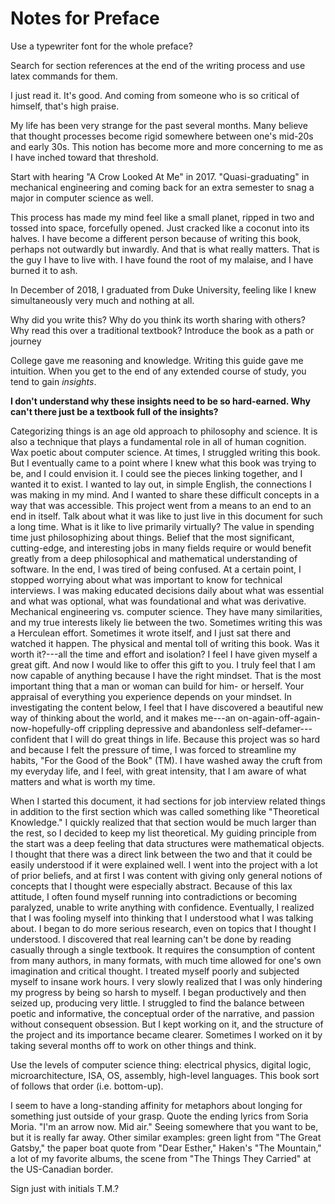 # Notes for Preface

Use a typewriter font for the whole preface?

Search for section references at the end of the writing process and use latex commands for them.

I just read it. It's good. And coming from someone who is so critical of himself, that's high praise.

My life has been very strange for the past several months.
Many believe that thought processes become rigid somewhere between one's mid-20s and early 30s. This notion has become more and more concerning to me as I have inched toward that threshold.

Start with hearing "A Crow Looked At Me" in 2017.
"Quasi-graduating" in mechanical engineering and coming back for an extra semester to snag a major in computer science as well.

This process has made my mind feel like a small planet, ripped in two and tossed into space, forcefully opened. Just cracked like a coconut into its halves.
I have become a different person because of writing this book, perhaps not outwardly but inwardly. And that is what really matters. That is the guy I have to live with.
I have found the root of my malaise, and I have burned it to ash.

In December of 2018, I graduated from Duke University, feeling like I knew simultaneously very much and nothing at all.

Why did you write this?
Why do you think its worth sharing with others?
Why read this over a traditional textbook?
Introduce the book as a path or journey

College gave me reasoning and knowledge. Writing this guide gave me intuition.
When you get to the end of any extended course of study, you tend to gain *insights*.

**I don't understand why these insights need to be so hard-earned. Why can't there just be a textbook full of the insights?**

Categorizing things is an age old approach to philosophy and science. It is also a technique that plays a fundamental role in all of human cognition.
Wax poetic about computer science.
At times, I struggled writing this book. But I eventually came to a point where I knew what this book was trying to be, and I could envision it. I could see the pieces linking together, and I wanted it to exist. I wanted to lay out, in simple English, the connections I was making in my mind. And I wanted to share these difficult concepts in a way that was accessible.
This project went from a means to an end to an end in itself.
Talk about what it was like to just live in this document for such a long time. What is it like to live primarily virtually?
The value in spending time just philosophizing about things.
Belief that the most significant, cutting-edge, and interesting jobs in many fields require or would benefit greatly from a deep philosophical and mathematical understanding of software.
In the end, I was tired of being confused.
At a certain point, I stopped worrying about what was important to know for technical interviews. I was making educated decisions daily about what was essential and what was optional, what was foundational and what was derivative.
Mechanical engineering vs. computer science. They have many similarities, and my true interests likely lie between the two.
Sometimes writing this was a Herculean effort. Sometimes it wrote itself, and I just sat there and watched it happen.
The physical and mental toll of writing this book.
Was it worth it?---all the time and effort and isolation? I feel I have given myself a great gift. And now I would like to offer this gift to you.
I truly feel that I am now capable of anything because I have the right mindset. That is the most important thing that a man or woman can build for him- or herself. Your appraisal of everything you experience depends on your mindset.
In investigating the content below, I feel that I have discovered a beautiful new way of thinking about the world, and it makes me---an on-again-off-again-now-hopefully-off crippling depressive and abandonless self-defamer---confident that I will do great things in life.
Because this project was so hard and because I felt the pressure of time, I was forced to streamline my habits, "For the Good of the Book" (TM). I have washed away the cruft from my everyday life, and I feel, with great intensity, that I am aware of what matters and what is worth my time.

When I started this document, it had sections for job interview related things in addition to the first section which was called something like "Theoretical Knowledge." I quickly realized that that section would be much larger than the rest, so I decided to keep my list theoretical.
My guiding principle from the start was a deep feeling that data structures were mathematical objects. I thought that there was a direct link between the two and that it could be easily understood if it were explained well.
I went into the project with a lot of prior beliefs, and at first I was content with giving only general notions of concepts that I thought were especially abstract.
Because of this lax attitude, I often found myself running into contradictions or becoming paralyzed, unable to write anything with confidence.
Eventually, I realized that I was fooling myself into thinking that I understood what I was talking about. I began to do more serious research, even on topics that I thought I understood.
I discovered that real learning can't be done by reading casually through a single textbook. It requires the consumption of content from many authors, in many formats, with much time allowed for one's own imagination and critical thought.
I treated myself poorly and subjected myself to insane work hours. I very slowly realized that I was only hindering my progress by being so harsh to myself.
I began productively and then seized up, producing very little. I struggled to find the balance between poetic and informative, the conceptual order of the narrative, and passion without consequent obsession.
But I kept working on it, and the structure of the project and its importance became clearer. Sometimes I worked on it by taking several months off to work on other things and think.

Use the levels of computer science thing: electrical physics, digital logic, microarchitecture, ISA, OS, assembly, high-level languages. This book sort of follows that order (i.e. bottom-up).

I seem to have a long-standing affinity for metaphors about longing for something just outside of your grasp.
Quote the ending lyrics from Soria Moria. "I'm an arrow now. Mid air."
Seeing somewhere that you want to be, but it is really far away.
Other similar examples: green light from "The Great Gatsby," the paper boat quote from "Dear Esther," Haken's "The Mountain," a lot of my favorite albums, the scene from "The Things They Carried" at the US-Canadian border.

Sign just with initials T.M.?

